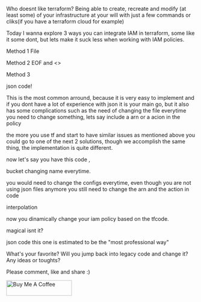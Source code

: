 Who doesnt like terraform? Being able to create, recreate and modify (at least some) of your infrastructure at your will with just a few commands or cliks(if you have a terraform cloud for example)

Today I wanna explore 3 ways you can integrate IAM in terraform, some like it some dont, but lets make it suck less when working with IAM policies.

Method 1
File

Method 2
EOF and <<POLICY>>



Method 3

json code!


This is the most common arround, because it is very easy to implement and if you dont have a lot of experience with json it is your main go, but it also has some complications such as the need of changing the file everytime you need to change something, lets say include a arn or a acion in the policy

the more you use tf and start to have similar issues as mentioned above you could go to one of the next 2 solutions, though we accomplish the same thing, the implementation is quite different.

now let's say you have this code , 

bucket changing name everytime.

you would need to change the configs everytime, even though you are not using json files anymore you still need to change the arn and the action in code


interpolation

now you dinamically change your iam policy based on the tfcode.

magical isnt it?

json code
this one is estimated to be the "most professional way"




What's your favorite? Will you jump back into legacy code and change it? Any ideas or toughts? 

Please comment, like and share :)

<a href="https://www.buymeacoffee.com/tbrondani" target="_blank"><img src="https://cdn.buymeacoffee.com/buttons/default-orange.png" alt="Buy Me A Coffee" height="41" width="174"></a>



